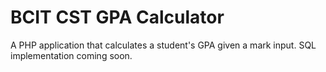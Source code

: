 <h1>BCIT CST GPA Calculator</h1>
A PHP application that calculates a student's GPA given a mark input. SQL implementation coming soon.
